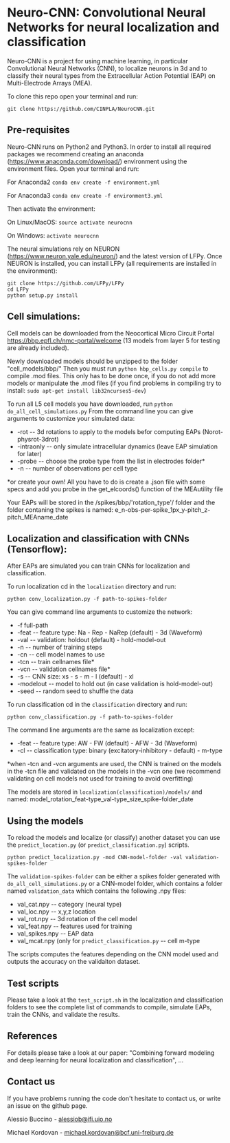# Neuro-CNN: Convolutional Neural Networks for neural localization and classification

Neuro-CNN is a project for using machine learning, in particular Convolutional Neural Networks (CNN), to localize neurons in
3d and to classify their neural types from the Extracellular Action Potential (EAP) on Multi-Electrode Arrays (MEA).

To clone this repo open your terminal and run:

`git clone https://github.com/CINPLA/NeuroCNN.git`

## Pre-requisites

Neuro-CNN runs on Python2 and Python3. In order to install all required packages we recommend creating an anaconda
(https://www.anaconda.com/download/) environment using the environment files. Open your terminal and run:

For Anaconda2
`conda env create -f environment.yml`

For Anaconda3
`conda env create -f environment3.yml`

Then activate the environment:

On Linux/MacOS:
`source activate neurocnn`

On Windows:
`activate neurocnn`

The neural simulations rely on NEURON (https://www.neuron.yale.edu/neuron/) and the latest version of LFPy. Once NEURON is installed, you can install LFPy (all requirements are installed in the environment):

```
git clone https://github.com/LFPy/LFPy
cd LFPy
python setup.py install
```

## Cell simulations:

Cell models can be downloaded from the Neocortical Micro Circuit Portal https://bbp.epfl.ch/nmc-portal/welcome
(13 models from layer 5 for testing are already included).

Newly downloaded models should be unzipped to the folder "cell_models/bbp/"
Then you must run `python hbp_cells.py compile` to compile .mod files. 
This only has to be done once, if you do not add more models or manipulate the .mod files
(if you find problems in compiling try to install: `sudo apt-get install lib32ncurses5-dev`)

To run all L5 cell models you have downloaded, run `python do_all_cell_simulations.py`
From the command line you can give arguments to customize your simulated data:

- -rot -- 3d rotations to apply to the models befor computing EAPs (Norot-physrot-3drot)
- -intraonly -- only simulate intracellular dynamics (leave EAP simulation for later)
- -probe -- choose the probe type from the list in electrodes folder*
- -n -- number of observations per cell type

*or create your own! All you have to do is create a .json file with some specs and add you probe in the get_elcoords()
function of the MEAutility file

Your EAPs will be stored in the /spikes/bbp/'rotation_type'/ folder and the folder contaning the spikes is named:
e_n-obs-per-spike_1px_y-pitch_z-pitch_MEAname_date

## Localization and classification with CNNs (Tensorflow):

After EAPs are simulated you can train CNNs for localization and classification.

To run localization cd in the `localization` directory and run:

`python conv_localization.py -f path-to-spikes-folder`

You can give command line arguments to customize the network:

- -f full-path
- -feat -- feature type: Na - Rep - NaRep (default) - 3d (Waveform)
- -val -- validation: holdout (default) - hold-model-out
- -n -- number of training steps
- -cn -- cell model names to use
- -tcn -- train cellnames file*
- -vcn -- validation cellnames file*
- -s -- CNN size: xs - s - m - l (default) - xl
- -modelout -- model to hold out (in case validation is hold-model-out)
- -seed -- random seed to shuffle the data

To run classification cd in the `classification` directory and run:

`python conv_classification.py -f path-to-spikes-folder`

The command line arguments are the same as localization except:

- -feat -- feature type: AW - FW (default) - AFW - 3d (Waveform)
- -cl -- classification type: binary (excitatory-inhibitory - default) - m-type

*when -tcn and -vcn arguments are used, the CNN is trained on the models in the -tcn file and validated on the models in
the -vcn one (we recommend validating on cell models not used for training to avoid overfitting)

The models are stored in `localization(classification)/models/` and named:
model_rotation_feat-type_val-type_size_spike-folder_date

## Using the models

To reload the models and localize (or classify) another dataset you can use the `predict_location.py`
(or `predict_classification.py`) scripts.

`python predict_localization.py -mod CNN-model-folder -val validation-spikes-folder`

The `validation-spikes-folder` can be either a spikes folder generated with `do_all_cell_simulations.py` or a
CNN-model folder, which contains a folder named `validation_data` which contains the following .npy files:

- val_cat.npy -- category (neural type)
- val_loc.npy -- x,y,z location
- val_rot.npy -- 3d rotation of the cell model
- val_feat.npy -- features used for training
- val_spikes.npy -- EAP data
- val_mcat.npy (only for `predict_classification.py` -- cell m-type

The scripts computes the features depending on the CNN model used and outputs the accuracy on the validaiton dataset.

## Test scripts

Please take a look at the `test_script.sh` in the localization and classification folders to see the complete list of
commands to compile, simulate EAPs, train the CNNs, and validate the results.

## References

For details please take a look at our paper: "Combining forward modeling and deep learning for neural localization and
classification", ...

## Contact us

If you have problems running the code don't hesitate to contact us, or write an issue on the github page.

Alessio Buccino - alessiob@ifi.uio.no

Michael Kordovan - michael.kordovan@bcf.uni-freiburg.de
